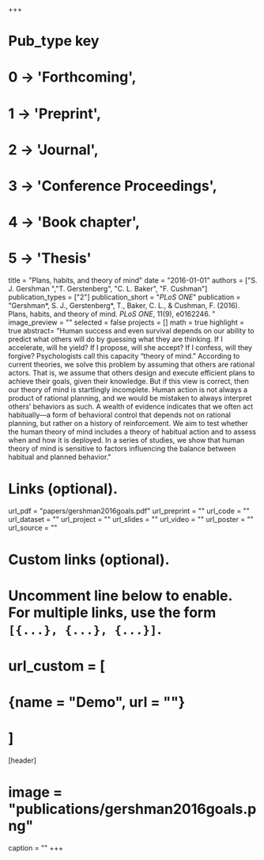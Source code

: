 +++
# Pub_type key
# 0 -> 'Forthcoming',
# 1 -> 'Preprint',
# 2 -> 'Journal',
# 3 -> 'Conference Proceedings',
# 4 -> 'Book chapter',
# 5 -> 'Thesis'

title = "Plans, habits, and theory of mind"
date = "2016-01-01"
authors = ["S. J. Gershman ","T. Gerstenberg", "C. L. Baker", "F. Cushman"]
publication_types = ["2"]
publication_short = "_PLoS ONE_"
publication = "Gershman*, S. J., Gerstenberg*, T., Baker, C. L., & Cushman, F. (2016). Plans, habits, and theory of mind. _PLoS ONE_, 11(9), e0162246. "
image_preview = ""
selected = false
projects = []
math = true
highlight = true
abstract= "Human success and even survival depends on our ability to predict what others will do by guessing what they are thinking. If I accelerate, will he yield? If I propose, will she accept? If I confess, will they forgive? Psychologists call this capacity “theory of mind.” According to current theories, we solve this problem by assuming that others are rational actors. That is, we assume that others design and execute efficient plans to achieve their goals, given their knowledge. But if this view is correct, then our theory of mind is startlingly incomplete. Human action is not always a product of rational planning, and we would be mistaken to always interpret others’ behaviors as such. A wealth of evidence indicates that we often act habitually—a form of behavioral control that depends not on rational planning, but rather on a history of reinforcement. We aim to test whether the human theory of mind includes a theory of habitual action and to assess when and how it is deployed. In a series of studies, we show that human theory of mind is sensitive to factors influencing the balance between habitual and planned behavior."

# Links (optional).
url_pdf = "papers/gershman2016goals.pdf"
url_preprint = ""
url_code = ""
url_dataset = ""
url_project = ""
url_slides = ""
url_video = ""
url_poster = ""
url_source = ""

# Custom links (optional).
#   Uncomment line below to enable. For multiple links, use the form `[{...}, {...}, {...}]`.
# url_custom = [
# {name = "Demo", url = ""}
# ]

[header]
# image = "publications/gershman2016goals.png"
caption = ""
+++